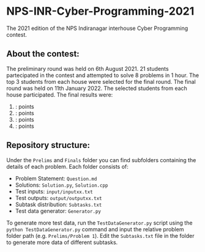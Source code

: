 # NPS-INR-Cyber-Programming-2021
The 2021 edition of the NPS Indiranagar interhouse Cyber Programming contest.

## About the contest: <a name = "about-the-contest"></a>
The preliminary round was held on 6th August 2021. 21 students partecipated in the contest and attempted to solve 8 problems in 1 hour. The top 3 students from each house were selected for the final round. The final round was held on 11th January 2022. The selected students from each house participated. The final results were:
1. : points
2. : points
3. : points
4. : points

## Repository structure: <a name = "repository-structure"></a>
Under the `Prelims` and `Finals` folder you can find subfolders containing the details of each problem. Each folder consists of:
 - Problem Statement: `Question.md`
 - Solutions: `Solution.py`, `Solution.cpp`
 - Test inputs: `input/inputxx.txt`
 - Test outputs: `output/outputxx.txt`
 - Subtask distribution: `Subtasks.txt`
 - Test data generator: `Generator.py`

To generate more test data, run the `TestDataGenerator.py` script using the `python TestDataGenerator.py` command and input the relative problem folder path (e.g. `Prelims/Problem 1`). Edit the `Subtasks.txt` file in the folder to generate more data of different subtasks.
